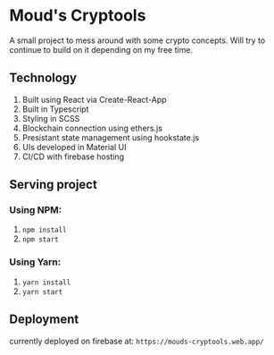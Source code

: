 # Moud's Cryptools
A small project to mess around with some crypto concepts. Will try to continue to build on it depending on my free time.

## Technology
1. Built using React via Create-React-App
2. Built in Typescript
3. Styling in SCSS
4. Blockchain connection using ethers.js
5. Presistant state management using hookstate.js
6. UIs developed in Material UI
7. CI/CD with firebase hosting

## Serving project
### Using NPM:
1. `npm install`
2. `npm start`

### Using Yarn:
1. `yarn install`
2. `yarn start`

## Deployment
currently deployed on firebase at: `https://mouds-cryptools.web.app/`